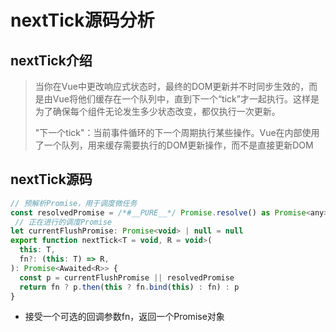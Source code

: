 # nextTick源码分析
## nextTick介绍
> 当你在Vue中更改响应式状态时，最终的DOM更新并不时同步生效的，而是由Vue将他们缓存在一个队列中，直到下一个“tick”才一起执行。这样是为了确保每个组件无论发生多少状态改变，都仅执行一次更新。
>
> "下一个tick"：当前事件循环的下一个周期执行某些操作。Vue在内部使用了一个队列，用来缓存需要执行的DOM更新操作，而不是直接更新DOM
## nextTick源码
```javascript
// 预解析Promise，用于调度微任务
const resolvedPromise = /*#__PURE__*/ Promise.resolve() as Promise<any> 
 // 正在进行的调度Promise
let currentFlushPromise: Promise<void> | null = null 
export function nextTick<T = void, R = void>(
  this: T,
  fn?: (this: T) => R,
): Promise<Awaited<R>> {
  const p = currentFlushPromise || resolvedPromise
  return fn ? p.then(this ? fn.bind(this) : fn) : p
}
```
- 接受一个可选的回调参数fn，返回一个Promise对象